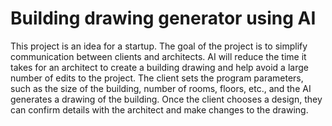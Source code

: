 # Building drawing generator using AI
This project is an idea for a startup. The goal of the project is to simplify communication between clients and architects. AI will reduce the time it takes for an architect to create a building drawing and help avoid a large number of edits to the project.
The client sets the program parameters, such as the size of the building, number of rooms, floors, etc., and the AI generates a drawing of the building. Once the client chooses a design, they can confirm details with the architect and make changes to the drawing.
